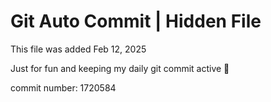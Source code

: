 # Git Auto Commit | Hidden File

This file was added Feb 12, 2025

Just for fun and keeping my daily git commit active 🤪

commit number: 1720584

